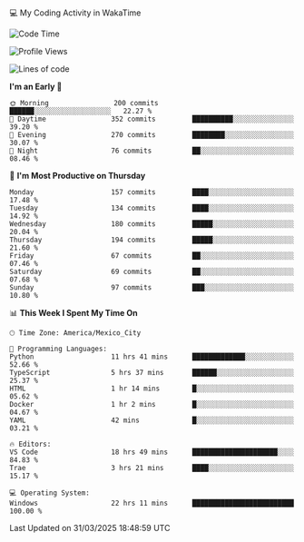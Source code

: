 💻 My Coding Activity in WakaTime
<!--START_SECTION:waka-->
![Code Time](http://img.shields.io/badge/Code%20Time-327%20hrs%2023%20mins-blue)

![Profile Views](http://img.shields.io/badge/Profile%20Views-0-blue)

![Lines of code](https://img.shields.io/badge/From%20Hello%20World%20I%27ve%20Written-1.9%20million%20lines%20of%20code-blue)

**I'm an Early 🐤** 

```text
🌞 Morning                200 commits         ██████░░░░░░░░░░░░░░░░░░░   22.27 % 
🌆 Daytime                352 commits         ██████████░░░░░░░░░░░░░░░   39.20 % 
🌃 Evening                270 commits         ████████░░░░░░░░░░░░░░░░░   30.07 % 
🌙 Night                  76 commits          ██░░░░░░░░░░░░░░░░░░░░░░░   08.46 % 
```
📅 **I'm Most Productive on Thursday** 

```text
Monday                   157 commits         ████░░░░░░░░░░░░░░░░░░░░░   17.48 % 
Tuesday                  134 commits         ████░░░░░░░░░░░░░░░░░░░░░   14.92 % 
Wednesday                180 commits         █████░░░░░░░░░░░░░░░░░░░░   20.04 % 
Thursday                 194 commits         █████░░░░░░░░░░░░░░░░░░░░   21.60 % 
Friday                   67 commits          ██░░░░░░░░░░░░░░░░░░░░░░░   07.46 % 
Saturday                 69 commits          ██░░░░░░░░░░░░░░░░░░░░░░░   07.68 % 
Sunday                   97 commits          ███░░░░░░░░░░░░░░░░░░░░░░   10.80 % 
```


📊 **This Week I Spent My Time On** 

```text
🕑︎ Time Zone: America/Mexico_City

💬 Programming Languages: 
Python                   11 hrs 41 mins      █████████████░░░░░░░░░░░░   52.66 % 
TypeScript               5 hrs 37 mins       ██████░░░░░░░░░░░░░░░░░░░   25.37 % 
HTML                     1 hr 14 mins        █░░░░░░░░░░░░░░░░░░░░░░░░   05.62 % 
Docker                   1 hr 2 mins         █░░░░░░░░░░░░░░░░░░░░░░░░   04.67 % 
YAML                     42 mins             █░░░░░░░░░░░░░░░░░░░░░░░░   03.21 % 

🔥 Editors: 
VS Code                  18 hrs 49 mins      █████████████████████░░░░   84.83 % 
Trae                     3 hrs 21 mins       ████░░░░░░░░░░░░░░░░░░░░░   15.17 % 

💻 Operating System: 
Windows                  22 hrs 11 mins      █████████████████████████   100.00 % 
```


 Last Updated on 31/03/2025 18:48:59 UTC
<!--END_SECTION:waka-->
